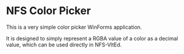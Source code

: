 # NFS Color Picker

This is a very simple color picker WinForms application.

It is designed to simply represent a RGBA value of a color as a decimal value, which can be used directly in NFS-VltEd.
